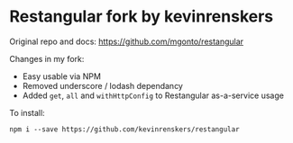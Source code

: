 # Restangular fork by kevinrenskers

Original repo and docs: https://github.com/mgonto/restangular

Changes in my fork:

* Easy usable via NPM
* Removed underscore / lodash dependancy
* Added `get`, `all` and `withHttpConfig` to Restangular as-a-service usage

To install:

```
npm i --save https://github.com/kevinrenskers/restangular
```
